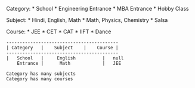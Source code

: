 Category: 
    * School
    * Engineering Entrance
    * MBA Entrance
    * Hobby Class
    

Subject:
    * Hindi, English, Math
    * Math, Physics, Chemistry
    * Salsa
    
    
    
Course:
    * JEE
    * CET
    * CAT
    * IIFT
    * Dance
    
    ------------------------------------------
    | Category   |    Subject    |    Course |
    ------------------------------------------
    |   School   |     English          |   null
        Entrance |      Math            |   JEE  
    
    Category has many subjects
    Category has many courses